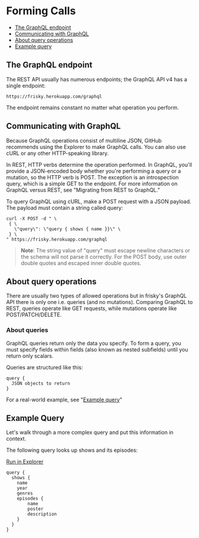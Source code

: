 # Forming Calls

 - [The GraphQL endpoint](#the-graphql-endpoint)  
 - [Communicating with GraphQL](#communicating-with-graphql)  
 - [About query operations](#about-query-operations)  
 - [Example query](#example-query)

## The GraphQL endpoint
The REST API usually has numerous endpoints; the GraphQL API v4 has a single endpoint:
```
https://frisky.herokuapp.com/graphql
```
The endpoint remains constant no matter what operation you perform.

## Communicating with GraphQL
Because GraphQL operations consist of multiline JSON, GitHub recommends using the Explorer to make GraphQL calls. You can also use cURL or any other HTTP-speaking library. 
   
In REST, HTTP verbs determine the operation performed. In GraphQL, you'll provide a JSON-encoded body whether you're performing a query or a mutation, so the HTTP verb is POST. The exception is an introspection query, which is a simple GET to the endpoint. For more information on GraphQL versus REST, see "Migrating from REST to GraphQL."  
  
To query GraphQL using cURL, make a POST request with a JSON payload. The payload must contain a string called query:
```
curl -X POST -d " \
 { \
   \"query\": \"query { shows { name }}\" \
 } \
" https://frisky.herokuapp.com/graphql

```

> **Note**: The string value of "query" must escape newline characters or the schema will not parse it correctly. For the POST body, use outer double quotes and escaped inner double quotes.

## About query operations
There are usually two types of allowed operations but in frisky's GraphQL API there is only one i.e. queries (and no mutations). Comparing GraphQL to REST, queries operate like GET requests, while mutations operate like POST/PATCH/DELETE.  
  
### About queries
GraphQL queries return only the data you specify. To form a query, you must specify fields within fields (also known as nested subfields) until you return only scalars.
  
Queries are structured like this:  
  
```
query {
  JSON objects to return
}
```
For a real-world example, see "[Example query](#example-query)"


## Example Query
Let's walk through a more complex query and put this information in context.  
  
The following query looks up shows and its episodes:  
  
[Run in Explorer]()
```
query {
  shows {
    name
    year
    genres
    episodes {
        name
        poster
        description
    }
  }
}
```